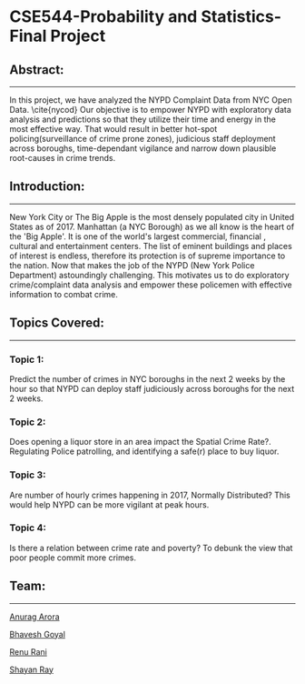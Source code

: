 # CSE544-Probability and Statistics-Final Project

## Abstract:
----------
In this project, we have analyzed the NYPD Complaint Data from NYC Open Data. \cite{nycod} Our objective is to empower NYPD with exploratory data analysis and predictions so that they utilize their time and energy in the most effective way. That would result in better hot-spot policing(surveillance of crime prone zones), judicious staff deployment across boroughs, time-dependant vigilance and narrow down plausible root-causes in crime trends.


## Introduction:
---------------
New York City or The Big Apple is the most densely populated city in United States as of 2017. Manhattan (a NYC Borough) as we all know is the heart of the 'Big Apple'. It is one of the world's largest commercial, financial , cultural and entertainment centers. The list of eminent buildings and places of interest is endless, therefore its protection is of supreme importance to the nation. Now that makes the job of the NYPD (New York Police Department) astoundingly challenging.
This motivates us to do exploratory crime/complaint data analysis and empower these policemen with effective information to combat crime.


## Topics Covered:
------------------

### Topic 1: 
Predict the number of crimes in NYC boroughs in the next 2 weeks by the hour so that NYPD can deploy staff judiciously across boroughs for the next 2 weeks.

### Topic 2: 
Does opening a liquor store in an area impact the Spatial Crime Rate?. Regulating Police patrolling, and identifying a safe(r) place to buy liquor.

### Topic 3: 
Are number of hourly crimes happening in 2017, Normally Distributed? This would help NYPD can be more vigilant at peak hours.

### Topic 4: 
Is there a relation between crime rate and poverty? To debunk the view that poor people commit more crimes.



## Team:
------------------

[Anurag Arora ](https://github.com/geekyspartan)

[Bhavesh Goyal](https://github.com/)

[Renu Rani](https://github.com/techiepanda)

[Shayan Ray](https://github.com/shayanray)

